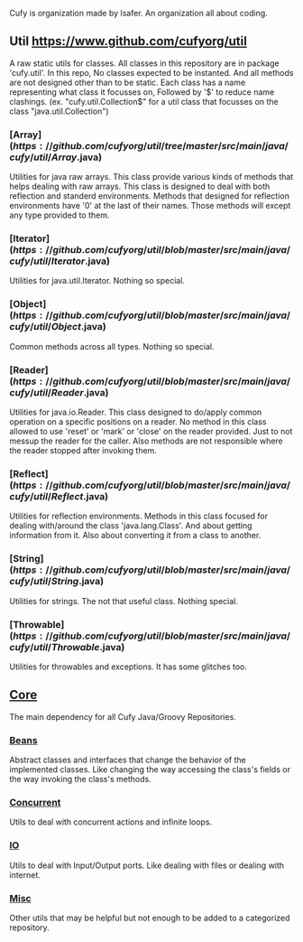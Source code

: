 <html lang="en">
    <head>
        <title>Cufyorg</title>
        <script>
            window.onload = function() {
              let link = top.document.createElement("link");
              link.type = "image/x-icon";
              link.rel = "shortcut icon";
              link.href = "/wiki.ico";
              top.document.getElementsByTagName("head")[0].appendChild(link);
            };
        </script>
    </head>
</html>

Cufy is organization made by lsafer. An organization all about coding.

## Util https://www.github.com/cufyorg/util
A raw static utils for classes. All classes in this repository are in package 'cufy.util'. In this repo, No classes expected to be instanted. And all methods are not designed other than to be static. Each class has a name representing what class it focusses on, Followed by '$' to reduce name clashings. (ex. "cufy.util.Collection$" for a util class that focusses on the class "java.util.Collection")

### [Array$](https://github.com/cufyorg/util/tree/master/src/main/java/cufy/util/Array$.java)
Utilities for java raw arrays. This class provide various kinds of methods that helps dealing with raw arrays. This class is designed to deal with both reflection and standerd environments. Methods that designed for reflection environments have '0' at the last of their names. Those methods will except any type provided to them.

### [Iterator$](https://github.com/cufyorg/util/blob/master/src/main/java/cufy/util/Iterator$.java)
Utilities for java.util.Iterator. Nothing so special.

### [Object$](https://github.com/cufyorg/util/blob/master/src/main/java/cufy/util/Object$.java)
Common methods across all types. Nothing so special.

### [Reader$](https://github.com/cufyorg/util/blob/master/src/main/java/cufy/util/Reader$.java)
Utilities for java.io.Reader. This class designed to do/apply common operation on a specific positions on a reader. No method in this class allowed to use 'reset' or 'mark' or 'close' on the reader provided. Just to not messup the reader for the caller. Also methods are not responsible where the reader stopped after invoking them.

### [Reflect$](https://github.com/cufyorg/util/blob/master/src/main/java/cufy/util/Reflect$.java)
Utilities for reflection environments. Methods in this class focused for dealing with/around the class 'java.lang.Class'. And about getting information from it. Also about converting it from a class to another.

### [String$](https://github.com/cufyorg/util/blob/master/src/main/java/cufy/util/String$.java)
Utilities for strings. The not that useful class. Nothing special.

### [Throwable$](https://github.com/cufyorg/util/blob/master/src/main/java/cufy/util/Throwable$.java)
Utilities for throwables and exceptions. It has some glitches too.

## [Core](https://www.github.com/cufyorg/core)
The main dependency for all Cufy Java/Groovy Repositories.

### [Beans](https://www.github.com/cufyorg/beans)
Abstract classes and interfaces that change the behavior of the implemented classes. Like changing the way accessing the class's fields or the way invoking the class's methods.

### [Concurrent](https://www.github.com/cufyorg/concurrent)
Utils to deal with concurrent actions and infinite loops.

### [IO](https://www.github.com/cufyorg/io)
Utils to deal with Input/Output ports. Like dealing with files or dealing with internet.

### [Misc](https://www.github.com/cufyorg/misc)
Other utils that may be helpful but not enough to be added to a categorized repository.

